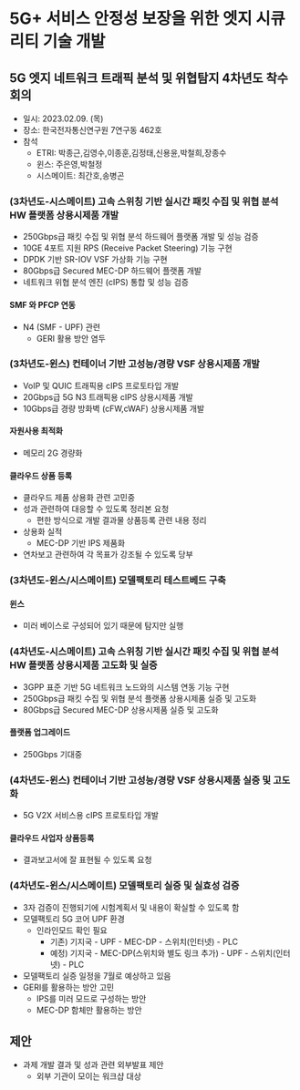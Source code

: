 # 5G+ 서비스 안정성 보장을 위한 엣지 시큐리티 기술 개발
## 5G 엣지 네트워크 트래픽 분석 및 위협탐지 4차년도 착수회의
- 일시: 2023.02.09. (목)
- 장소: 한국전자통신연구원 7연구동 462호
- 참석
  - ETRI: 박종근,김영수,이종훈,김정태,신용윤,박철희,장종수
  - 윈스: 주은영,박철정
  - 시스메이트: 최간호,송병곤

### (3차년도-시스메이트) 고속 스위칭 기반 실시간 패킷 수집 및 위협 분석 HW 플랫폼 상용시제품 개발
- 250Gbps급 패킷 수집 및 위협 분석 하드웨어 플랫폼 개발 및 성능 검증
- 10GE 4포트 지원 RPS (Receive Packet Steering) 기능 구현
- DPDK 기반 SR-IOV VSF 가상화 기능 구현
- 80Gbps급 Secured MEC-DP 하드웨어 플랫폼 개발
- 네트워크 위협 분석 엔진 (cIPS) 통합 및 성능 검증
#### SMF 와 PFCP 연동
- N4 (SMF - UPF) 관련
  - GERI 활용 방안 염두

### (3차년도-윈스) 컨테이너 기반 고성능/경량 VSF 상용시제품 개발
- VoIP 및 QUIC 트래픽용 cIPS 프로토타입 개발
- 20Gbps급 5G N3 트래픽용 cIPS 상용시제품 개발
- 10Gbps급 경량 방화벽 (cFW,cWAF) 상용시제품 개발
#### 자원사용 최적화
- 메모리 2G 경량화
#### 클라우드 상품 등록
- 클라우드 제품 상용화 관련 고민중
- 성과 관련하여 대응할 수 있도록 정리본 요청
  - 편한 방식으로 개발 결과물 상품등록 관련 내용 정리
- 상용화 실적
  - MEC-DP 기반 IPS 제품화
- 연차보고 관련하여 각 목표가 강조될 수 있도록 당부

### (3차년도-윈스/시스메이트) 모델팩토리 테스트베드 구축
#### 윈스
- 미러 베이스로 구성되어 있기 때문에 탐지만 실행
 
### (4차년도-시스메이트) 고속 스위칭 기반 실시간 패킷 수집 및 위협 분석 HW 플랫폼 상용시제품 고도화 및 실증
- 3GPP 표준 기반 5G 네트워크 노드와의 시스템 연동 기능 구현
- 250Gbps급 패킷 수집 및 위협 분석 플랫폼 상용시제품 실증 및 고도화
- 80Gbps급 Secured MEC-DP 상용시제품 실증 및 고도화
#### 플랫폼 업그레이드
- 250Gbps 기대중
 
### (4차년도-윈스) 컨테이너 기반 고성능/경량 VSF 상용시제품 실증 및 고도화
- 5G V2X 서비스용 cIPS 프로토타입 개발
#### 클라우드 사업자 상품등록
- 결과보고서에 잘 표현될 수 있도록 요청
 
### (4차년도-윈스/시스메이트) 모델팩토리 실증 및 실효성 검증
- 3자 검증이 진행되기에 시험계획서 및 내용이 확실할 수 있도록 함
- 모델팩토리 5G 코어 UPF 환경
  - 인라인모드 확인 필요
    - 기존) 기지국 - UPF - MEC-DP - 스위치(인터넷) - PLC
    - 예정) 기지국 - MEC-DP(스위치와 별도 링크 추가) - UPF - 스위치(인터넷) - PLC
- 모델팩토리 실증 일정을 7월로 예상하고 있음
- GERI를 활용하는 방안 고민
  - IPS를 미러 모드로 구성하는 방안
  - MEC-DP 함체만 활용하는 방안

## 제안
- 과제 개발 결과 및 성과 관련 외부발표 제안
  - 외부 기관이 모이는 워크샵 대상
